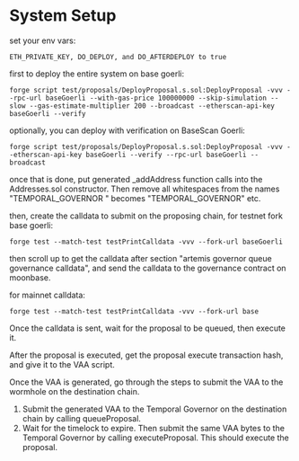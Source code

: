 # System Setup

set your env vars:

`ETH_PRIVATE_KEY, DO_DEPLOY, and DO_AFTERDEPLOY to true`

first to deploy the entire system on base goerli:

```forge script test/proposals/DeployProposal.s.sol:DeployProposal -vvv --rpc-url baseGoerli --with-gas-price 100000000 --skip-simulation --slow --gas-estimate-multiplier 200 --broadcast --etherscan-api-key baseGoerli --verify```

optionally, you can deploy with verification on BaseScan Goerli:

```forge script test/proposals/DeployProposal.s.sol:DeployProposal -vvv --etherscan-api-key baseGoerli --verify --rpc-url baseGoerli --broadcast```

once that is done, put generated _addAddress function calls into the Addresses.sol constructor. Then remove all whitespaces from the names "TEMPORAL_GOVERNOR " becomes "TEMPORAL_GOVERNOR" etc.

then, create the calldata to submit on the proposing chain, for testnet fork base goerli:

```forge test --match-test testPrintCalldata -vvv --fork-url baseGoerli```

then scroll up to get the calldata after section "artemis governor queue governance calldata", and send the calldata to the governance contract on moonbase. 

for mainnet calldata:

```forge test --match-test testPrintCalldata -vvv --fork-url base```

Once the calldata is sent, wait for the proposal to be queued, then execute it.

After the proposal is executed, get the proposal execute transaction hash, and give it to the VAA script.

Once the VAA is generated, go through the steps to submit the VAA to the wormhole on the destination chain.

1. Submit the generated VAA to the Temporal Governor on the destination chain by calling queueProposal.
2. Wait for the timelock to expire. Then submit the same VAA bytes to the Temporal Governor by calling executeProposal. This should execute the proposal.
